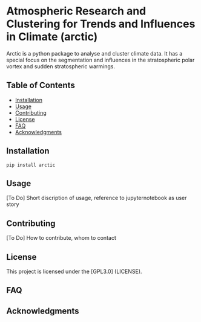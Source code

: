 # Atmospheric Research and Clustering for Trends and Influences in Climate (arctic)
Arctic is a python package to analyse and cluster climate data. It has a special focus on the segmentation and influences in the stratospheric polar vortex and sudden stratospheric warmings.

## Table of Contents
- [Installation](#installation)
- [Usage](#usage)
- [Contributing](#contributing)
- [License](#license)
- [FAQ](#faq)
- [Acknowledgments](#acknowledgments)

## Installation <a name="installation"></a>

`pip install arctic`


## Usage <a name="usage"></a>
[To Do] Short discription of usage, reference to jupyternotebook as user story

## Contributing <a name="contributing"></a>
[To Do] How to contribute, whom to contact

## License <a name="license"></a>
This project is licensed under the [GPL3.0] (LICENSE).

## FAQ <a name="faq"></a>

## Acknowledgments <a name="acknowledgments"></a>
